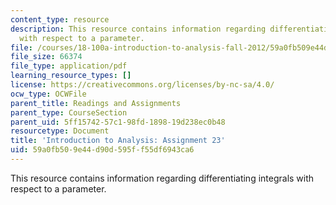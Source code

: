 ```yaml
---
content_type: resource
description: This resource contains information regarding differentiating integrals
  with respect to a parameter.
file: /courses/18-100a-introduction-to-analysis-fall-2012/59a0fb509e44d90d595ff55df6943ca6_MIT18_100AF12_Assign_23.pdf
file_size: 66374
file_type: application/pdf
learning_resource_types: []
license: https://creativecommons.org/licenses/by-nc-sa/4.0/
ocw_type: OCWFile
parent_title: Readings and Assignments
parent_type: CourseSection
parent_uid: 5ff15742-57c1-98fd-1898-19d238ec0b48
resourcetype: Document
title: 'Introduction to Analysis: Assignment 23'
uid: 59a0fb50-9e44-d90d-595f-f55df6943ca6
---
```

This resource contains information regarding differentiating integrals with respect to a parameter.